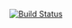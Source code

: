 [![Build Status](https://www.travis-ci.org/iochenlei/Throwable.svg?branch=master)](https://www.travis-ci.org/iochenlei/Throwable)

